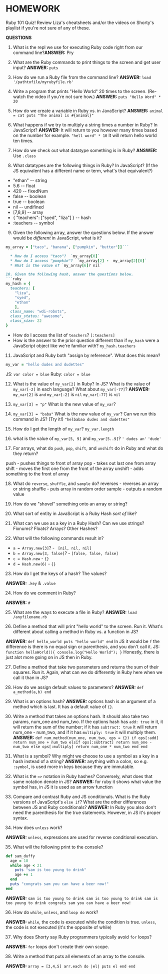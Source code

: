 # HOMEWORK
Ruby 101 Quiz! Review Liza's cheatsheets and/or the videos on Shorty's playlist if you're not sure of any of these.


**QUESTIONS**
1. What is the repl we use for executing Ruby code right from our command line?**ANSWER:** Pry

2. What are the Ruby commands to print things to the screen and get user input? **ANSWER:** `puts`

3. How do we run a Ruby file from the command line?
**ANSWER:** `load '/pathtofile/myrubyfile.rb'`

4. Write a program that prints "Hello World" 20 times to the screen. (Re-watch the video if you're not sure how.)
**ANSWER:** `puts "Hello Word" * 20`

5. How do we create a variable in Ruby vs. in JavaScript?
**ANSWER:**
`animal = cat puts "The animal is #{animal}"`

6. What happens if we try to multiply a string times a number in Ruby? In JavaScript?
**ANSWER:** It will return to you however many times based on the number for example.
`"hell word" * 10`
It will return hello world ten times.

7. How do we check out what datatype something is in Ruby?
**ANSWER:** Use `.class`

8. What datatypes are the following things in Ruby? In JavaScript? (If the JS equivalent has a different name or term, what's that equivalent?)
* "ethan" -- string
* 5.6 -- float
* 420 -- fixedNum
* false -- boolean
* true --  boolean
* nil -- undifined
* [7,8,9] -- array
* { "teachers": ["syed", "liza"] } -- hash
* :teachers -- symbol

9. Given the following array, answer the questions below. If the answer would be *different* in JavaScript, what is it?
```ruby
my_array = ["taco", "banana", ["pumpkin", "butter"]]```

  * How do I access "taco"?  `my_array[0]`
  * How do I access "pumpkin"?  `my_array[2] -  my_array[2][0]`
  * What is the value of `my_array[6]? nil`

10. Given the following hash, answer the questions below.
```ruby
my_hash = {
  teachers: [
    "liza",
    "syed",
    "ethan"
    ],
  class_name: "wdi-robots",
  class_status: "awesome",
  class_size: 22
}
```

  * How do I access the list of `teachers`? `[:teachers]`
  * How is the answer to the prior question different than if `my_hash` were a JavaScript object like we're familiar with? `my_hash.teachers`

11. JavaScript and Ruby both "assign by reference". What does this mean?
```ruby
my_var = "hello dudes and dudettes"
```
JS: `var color = blue` Ruby: `color = blue`

12. What is the value of `my_var[2]` in Ruby? In JS? What is the value of `my_var[-2]` in each language? What about `my_var[-77]`?
**ANSWER:** `my_var[2]` is `and` `my_var[-2]` is `nil` `my_var[-77]` is `nil`
13. `my_var[3] = "p"` What is the new value of `my_var`?

14. `my_var[3] = "baba"` What is the new value of `my_var`? Can we run this command in JS? (Try it!)
`"helbabao dudes and dudettes"`

15. How do I get the length of `my_var`?
`my_var.length`

16. what is the value of `my_var[5, 9]` and `my_var[5..9]`?
`' dudes an'` `'dude'`

17. For arrays, what do `push`, `pop`, `shift`, and `unshift` do in Ruby and what do they return?

push - pushes things to front of array
pop - takes out last one from array
shift - moves the first one from the front of the array
unshift - adds something to the front of array

18. What do `reverse`, `shuffle`, and `sample` do?
reverses - reverses an array or string
shuffle - puts array in random order
sample - outputs a random value

19. How do we "shovel" something onto an array or string?

20. What sort of entity in JavaScript is a Ruby Hash *sort of* like?

21. What can we use as a key in a Ruby Hash? Can we use strings? Fixnums? Floats? Arrays? Other Hashes?

22. What will the following commands result in?
  * `a = Array.new[3]`? - ` [nil, nil, nil]`
  * `b = Array.new[3, false]`? - `[false, false, false]`
  * `c = Hash.new` - `{}`
  * `d = Hash.new(6)` - `{}`

23. How do I get the keys of a hash? The values?

**ANSWER:** `.key` & `.value`

24. How do we comment in Ruby?

**ANSWER:** `#`

25. What are the ways to execute a file in Ruby?
**ANSWER:** `load /anyfilename.rb`

26. Define a method that will print "hello world" to the screen. Run it. What's different about calling a method in Ruby vs. a function in JS?

**ANSWER:** `def hello_world puts "hello world" end` In JS it would be `f` the difference is there is no equal sign or parenthesis, and you don't call it. JS: `function helloWorld(){
  console.log("Hello World");
  }`
  Honestly, there is just alot more going on in JS then in Ruby.

27. Define a method that take two parameters and returns the sum of their squares. Run it. Again, what can we do differently in Ruby here when we call it than in JS?

28. How do we assign default values to parameters?
**ANSWER:** `def a_method(a,b) end`

29. What is an options hash?
**ANSWER:** options hash is an argument of a method which is last. It has a default value of `{}`.

30. Write a method that takes an options hash. It should also take two params, num_one and num_two. If the options hash has `add: true` in it, it will return the sum of the number; if it has `subtract: true` it will return num_one - num_two, and if it has `multiply: true` it will multiply them.
**ANSWER:**
`def num_method(num_one, num_two, ops = {}) if ops[:add] return num_one + num_two elsif ops[:subtract] return num_one - num_two else ops[:multiply] return num_one * num_two end end`

31. What is a symbol? Why might we choose to use a symbol as a key in a hash instead of a string?
**ANSWER:** anything with a colon, so e.g. `:symbol`, is used more in keys because they are immutable.

32. What is the `=>` notation in Ruby hashes? Conversely, what does that same notation denote in JS?
**ANSWER:** for ruby it shows what value the symbol has, in JS it is used as an arrow function

33. Compare and contrast Ruby and JS conditionals. What is the Ruby versions of JavaScript's `else if`? What are the other differences between JS and Ruby conditionals?
**ANSWER:** In Ruby you also don't need the parenthesis for the true statements. However, in JS it's proper syntax.

34. How does `unless` work?

**ANSWER:** `unless`, expressions are used for reverse conditional execution.


35. What will the following print to the console?

```ruby
def sam_duffy
  age = 18
  while age < 21
    puts "sam is too young to drink"
    age += 1
  end
  puts "congrats sam you can have a beer now!"
end
```
**ANSWER:** `sam is too young to drink sam is too young to drink sam is too young to drink congrats sam you can have a beer now!`

36. How do `while`, `unless`, and `loop do` work?

**ANSWER:** `while`, the code is executed while the condition is true.
`unless`, the code is not executed (it's the opposite of while)

37. Why does Shorty say Ruby programmers typically avoid `for` loops?

**ANSWER:** `for` loops don't create their own scope.

38. Write a method that puts all elements of an array to the console.

**ANSWER:**
`array = [3,4,5] arr.each do |el| puts el end end`
